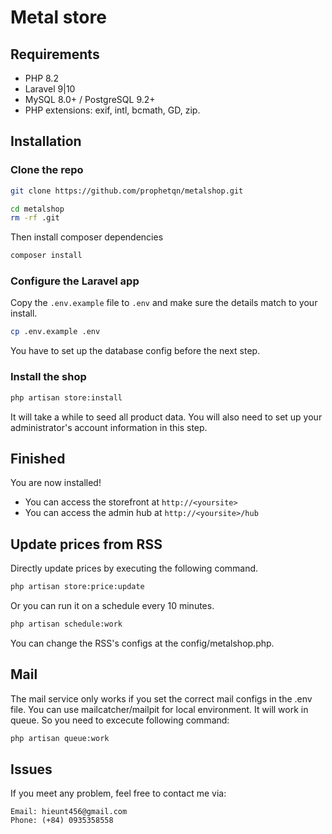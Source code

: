 # Metal store

## Requirements

- PHP 8.2
- Laravel 9|10
- MySQL 8.0+ / PostgreSQL 9.2+
- PHP extensions: exif, intl, bcmath, GD, zip.

## Installation

### Clone the repo

```bash
git clone https://github.com/prophetqn/metalshop.git
```

```bash
cd metalshop
rm -rf .git
```

Then install composer dependencies

```bash
composer install
```

### Configure the Laravel app

Copy the `.env.example` file to `.env` and make sure the details match to your install.

```bash
cp .env.example .env
```

You have to set up the database config before the next step.

### Install the shop

```bash
php artisan store:install
```
It will take a while to seed all product data.
You will also need to set up your administrator's account information in this step.

## Finished

You are now installed!

- You can access the storefront at `http://<yoursite>`
- You can access the admin hub at `http://<yoursite>/hub`

## Update prices from RSS

Directly update prices by executing the following command.
```bash
php artisan store:price:update
```

Or you can run it on a schedule every 10 minutes.

```bash
php artisan schedule:work
```

You can change the RSS's configs at the config/metalshop.php.

## Mail 

The mail service only works if you set the correct mail configs in the .env file.
You can use mailcatcher/mailpit for local environment.
It will work in queue. So you need to excecute following command:
```bash
php artisan queue:work
```

## Issues
If you meet any problem, feel free to contact me via:
```
Email: hieunt456@gmail.com
Phone: (+84) 0935358558
```
